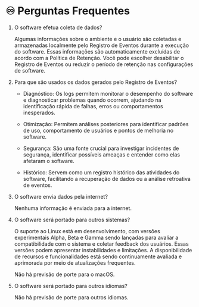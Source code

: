 # :infinity: Perguntas Frequentes

1. O software efetua coleta de dados?

    Algumas informações sobre o ambiente e o usuário são coletadas e armazenadas localmente pelo Registro de Eventos durante a execução do software. Essas informações são automaticamente excluídas de acordo com a Política de Retenção. Você pode escolher desabilitar o Registro de Eventos ou reduzir o período de retenção nas configurações de software.

2. Para que são usados os dados gerados pelo Registro de Eventos?

    - Diagnóstico: Os logs permitem monitorar o desempenho do software e diagnosticar problemas quando ocorrem, ajudando na identificação rápida de falhas, erros ou comportamentos inesperados.

    - Otimização: Permitem análises posteriores para identificar padrões de uso, comportamento de usuários e pontos de melhoria no software.

    - Segurança: São uma fonte crucial para investigar incidentes de segurança, identificar possíveis ameaças e entender como elas afetaram o software.

    - Histórico: Servem como um registro histórico das atividades do software, facilitando a recuperação de dados ou a análise retroativa de eventos.

3. O software envia dados pela internet?

    Nenhuma informação é enviada para a internet.

4. O software será portado para outros sistemas?

    O suporte ao Linux está em desenvolvimento, com versões experimentais Alpha, Beta e Gamma sendo lançadas para avaliar a compatibilidade com o sistema e coletar feedback dos usuários. Essas versões podem apresentar instabilidades e limitações. A disponibilidade de recursos e funcionalidades está sendo continuamente avaliada e aprimorada por meio de atualizações frequentes.

    Não há previsão de porte para o macOS.

5. O software será portado para outros idiomas?

    Não há previsão de porte para outros idiomas.

